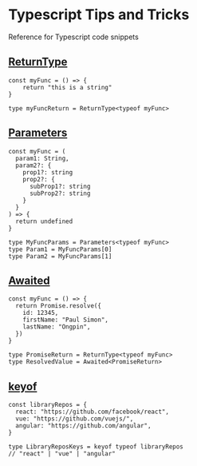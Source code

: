 # Typescript Tips and Tricks
Reference for Typescript code snippets


## [ReturnType](https://www.typescriptlang.org/docs/handbook/utility-types.html#returntypetype)
```tsx
const myFunc = () => {
    return "this is a string"
}

type myFuncReturn = ReturnType<typeof myFunc>
```

## [Parameters](https://www.typescriptlang.org/docs/handbook/utility-types.html#parameterstype)
```tsx
const myFunc = (
  param1: String,
  param2?: {
    prop1?: string
    prop2?: {
      subProp1?: string
      subProp2?: string
    }
  }
) => {
  return undefined
}

type MyFuncParams = Parameters<typeof myFunc>
type Param1 = MyFuncParams[0]
type Param2 = MyFuncParams[1]
```

## [Awaited](https://www.typescriptlang.org/docs/handbook/utility-types.html#awaitedtype)
```tsx
const myFunc = () => {
  return Promise.resolve({
    id: 12345,
    firstName: "Paul Simon",
    lastName: "Ongpin",
  })
}

type PromiseReturn = ReturnType<typeof myFunc>
type ResolvedValue = Awaited<PromiseReturn>
```

## [keyof]([https://www.typescriptlang.org/docs/handbook/utility-types.html#awaitedtype](https://www.typescriptlang.org/docs/handbook/2/keyof-types.html#the-keyof-type-operator))
```tsx
const libraryRepos = {
  react: "https://github.com/facebook/react",
  vue: "https://github.com/vuejs/",
  angular: "https://github.com/angular",
}

type LibraryReposKeys = keyof typeof libraryRepos
// "react" | "vue" | "angular"
```
